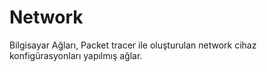 # Network
Bilgisayar Ağları,
Packet tracer ile oluşturulan network cihaz konfigürasyonları yapılmış ağlar.
